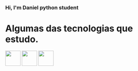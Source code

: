 ### Hi, I'm Daniel python student

<!--
**RRDaniel/RRDaniel** is a ✨ _special_ ✨ repository because its `README.md` (this file) appears on your GitHub profile.

Here are some ideas to get you started:

- 🔭 I’m currently working on ...
- 🌱 I’m currently learning ...
- 👯 I’m looking to collaborate on ...
- 🤔 I’m looking for help with ...
- 💬 Ask me about ...
- 📫 How to reach me: ...
- 😄 Pronouns: ...
- ⚡ Fun fact: ...
-->



# Algumas das tecnologias que estudo.
<p display = 'inline-block'>
  <img width = '48' src = 'https://pics.freeicons.io/uploads/icons/png/12785093741551942290-512.png'> 

  <img width = '48' src = 'https://pics.freeicons.io/uploads/icons/png/9374299221540553610-512.png'> 
  <img width = '48' src = 'https://pics.freeicons.io/uploads/icons/png/19218518301553750371-512.png'>
  
</p>
